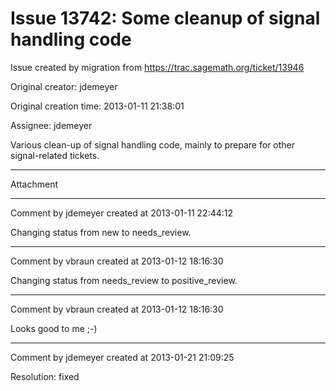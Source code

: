 # Issue 13742: Some cleanup of signal handling code

Issue created by migration from https://trac.sagemath.org/ticket/13946

Original creator: jdemeyer

Original creation time: 2013-01-11 21:38:01

Assignee: jdemeyer

Various clean-up of signal handling code, mainly to prepare for other signal-related tickets.


---

Attachment


---

Comment by jdemeyer created at 2013-01-11 22:44:12

Changing status from new to needs_review.


---

Comment by vbraun created at 2013-01-12 18:16:30

Changing status from needs_review to positive_review.


---

Comment by vbraun created at 2013-01-12 18:16:30

Looks good to me ;-)


---

Comment by jdemeyer created at 2013-01-21 21:09:25

Resolution: fixed
